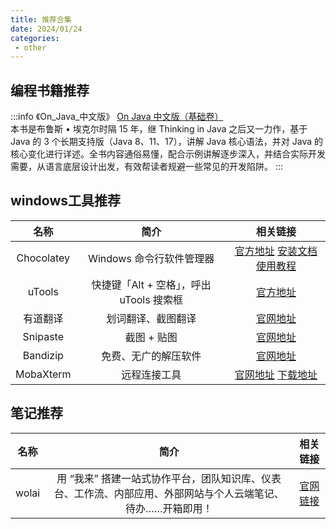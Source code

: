 ```yaml
---
title: 推荐合集
date: 2024/01/24
categories:
 - other
---
```

## 编程书籍推荐
:::info 《On_Java_中文版》
[On Java 中文版（基础卷）](https://www.ituring.com.cn/book/2935)<br/>
本书是布鲁斯 • 埃克尔时隔 15 年，继 Thinking in Java 之后又一力作，基于 Java 的 3 个长期支持版（Java 8、11、17），讲解 Java 核心语法，并对 Java 的核心变化进行详述。全书内容通俗易懂，配合示例讲解逐步深入，并结合实际开发需要，从语言底层设计出发，有效帮读者规避一些常见的开发陷阱。
:::

## windows工具推荐
| 名称 | 简介 | 相关链接 |
|:-:|:-:|:-:|
| Chocolatey | Windows 命令行软件管理器 | [官方地址](https://chocolatey.org/) [安装文档](https://chocolatey.org/install#individual) [使用教程](https://javabetter.cn/gongju/choco.html) |
| uTools | 快捷键「Alt + 空格」，呼出 uTools 搜索框 | [官方地址](https://u.tools/) |
| 有道翻译 | 划词翻译、截图翻译 | [官网地址](https://fanyi.youdao.com/download-Windows/) |
| Snipaste | 截图 + 贴图 | [官网地址](https://zh.snipaste.com/) |
| Bandizip | 免费、无广的解压软件 | [官网地址](https://www.bandisoft.com/bandizip/) |
| MobaXterm | 远程连接工具 | [官网地址](https://mobaxterm.mobatek.net/) [下载地址](https://mobaxterm.mobatek.net/download.html) |

## 笔记推荐
| 名称 | 简介 | 相关链接 |
|:-:|:-:|:-:|
| wolai | 用 “我来” 搭建一站式协作平台，团队知识库、仪表台、工作流、内部应用、外部网站与个人云端笔记、待办……开箱即用！ | [官网链接](https://www.wolai.com) |
